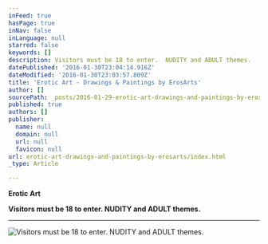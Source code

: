 ```yaml
---
inFeed: true
hasPage: true
inNav: false
inLanguage: null
starred: false
keywords: []
description: Visitors must be 18 to enter.  NUDITY and ADULT themes.
datePublished: '2016-01-30T23:04:14.916Z'
dateModified: '2016-01-30T23:03:57.809Z'
title: 'Erotic Art - Drawings & Paintings by ErosArts'
author: []
sourcePath: _posts/2016-01-29-erotic-art-drawings-and-paintings-by-erosarts.md
published: true
authors: []
publisher:
  name: null
  domain: null
  url: null
  favicon: null
url: erotic-art-drawings-and-paintings-by-erosarts/index.html
_type: Article

---
```

**Erotic Art**

**Visitors must be 18 to enter.  NUDITY and ADULT themes.**

****
![Visitors must be 18 to enter.  NUDITY and ADULT themes.](https://s3-us-west-2.amazonaws.com/the-grid-img/p/a1684610755d0989fe014a707057e4b9dbb117b1.jpg)
